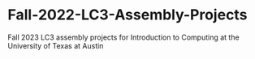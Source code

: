 # Fall-2022-LC3-Assembly-Projects
Fall 2023 LC3 assembly projects for Introduction to Computing at the University of Texas at Austin
